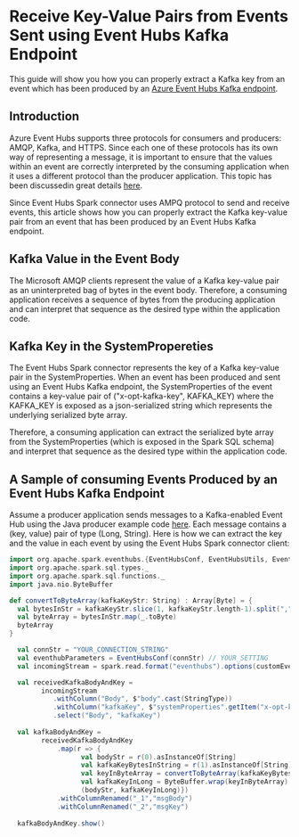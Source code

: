 # Receive Key-Value Pairs from Events Sent using Event Hubs Kafka Endpoint
This guide will show you how you can properly extract a Kafka key from an event which has been produced by an 
<a href="https://github.com/Azure/azure-event-hubs-for-kafka" target="_blank">Azure Event Hubs Kafka endpoint</a>.

 
## Introduction 
Azure Event Hubs supports three protocols for consumers and producers: AMQP, Kafka, and HTTPS. 
Since each one of these protocols has its own way of representing a message, it is important to ensure that the values 
within an event are correctly interpreted by the consuming application when it uses a different protocol than the producer application.
This topic has been discussedin great details <a href="https://docs.microsoft.com/en-us/azure/event-hubs/event-hubs-exchange-events-different-protocols" target="_blank">here</a>.

Since Event Hubs Spark connector uses AMPQ protocol to send and receive events, this article shows how you can properly 
extract the Kafka key-value pair from an event that has been produced by an Event Hubs Kafka endpoint.


## Kafka Value in the Event Body
The Microsoft AMQP clients represent the value of a Kafka key-value pair as an uninterpreted bag of bytes 
in the event body. Therefore, a consuming application receives a sequence of bytes from the producing application 
and can interpret that sequence as the desired type within the application code.


## Kafka Key in the SystemPropereties
The Event Hubs Spark connector represents the key of a Kafka key-value pair in the SystemProperties. When an event has been 
produced and sent using an Event Hubs Kafka endpoint, the SystemProperties of the event contains a key-value pair of 
("x-opt-kafka-key", KAFKA_KEY) where the KAFKA_KEY is exposed as a json-serialized string which represents the 
underlying serialized byte array.

Therefore, a consuming application can extract the serialized byte array from the SystemProperties (which is exposed 
in the Spark SQL schema) and interpret  that sequence as the desired type within the application code.


## A Sample of consuming Events Produced by an Event Hubs Kafka Endpoint
Assume a producer application sends messages to a Kafka-enabled Event Hub using the Java producer example code 
<a href="https://github.com/Azure/azure-event-hubs-for-kafka/tree/master/quickstart/java" target="_blank">here</a>.
Each message contains a (key, value) pair of type (Long, String). Here is how we can extract the key and the value
in each event by using the Event Hubs Spark connector client:

```scala
import org.apache.spark.eventhubs.{EventHubsConf, EventHubsUtils, EventPosition}
import org.apache.spark.sql.types._
import org.apache.spark.sql.functions._
import java.nio.ByteBuffer

def convertToByteArray(kafkaKeyStr: String) : Array[Byte] = {
  val bytesInStr = kafkaKeyStr.slice(1, kafkaKeyStr.length-1).split(",")
  val byteArray = bytesInStr.map(_.toByte)
  byteArray
}

  val connStr = "YOUR_CONNECTION_STRING"
  val eventhubParameters = EventHubsConf(connStr) // YOUR_SETTING
  val incomingStream = spark.read.format("eventhubs").options(customEventhubParameters.toMap).load()

  val receivedKafkaBodyAndKey = 
        incomingStream
           .withColumn("Body", $"body".cast(StringType))
           .withColumn("kafkaKey", $"systemProperties".getItem("x-opt-kafka-key").cast(StringType)) 
           .select("Body", "kafkaKey")
  
  val kafkaBodyAndKey = 
        receivedKafkaBodyAndKey
            .map(r => {
                  val bodyStr = r(0).asInstanceOf[String]
                  val kafkaKeyBytesInString = r(1).asInstanceOf[String]
                  val keyInByteArray = convertToByteArray(kafkaKeyBytesInString)
                  val kafkaKeyInLong = ByteBuffer.wrap(keyInByteArray).getLong
                  (bodyStr, kafkaKeyInLong)})
            .withColumnRenamed("_1","msgBody")
            .withColumnRenamed("_2","msgKey")
            
  kafkaBodyAndKey.show()
```
